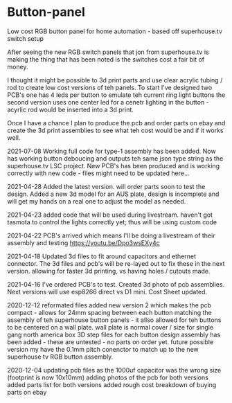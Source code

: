 # Button-panel
Low cost RGB button panel for home automation - based off superhouse.tv switch setup

After seeing the new RGB switch panels that jon from superhouse.tv is making the thing that has been noted is the switches cost a fair bit of money. 

I thought it might be possible to 3d print parts and use clear acrylic tubing / rod to create low cost versions of teh panels.
To start I've designed two PCB's one has 4 leds per button to emulate teh current ring light buttons
the second version uses one center led for a cenetr lighting in the button - acyrlic rod would be inserted into a 3d print.

Once I have a chance I plan to produce the pcb and order parts on ebay and create the 3d print assemblies to see what teh cost would be and if it works well.

2021-07-08
Working full code for type-1 assembly has been added. Now has working button deboucing and outputs teh same json type string as the superhouse.tv LSC project.
New PCB's has been produced and is working correctly with new code - files might need to be updated here...

2021-04-28
Added the latest version. will order parts soon to test the design.
Added a new 3d model for an AUS plate, design is incomplete and will get my hands on a real one to adjust the model as needed.

2021-04-23 
added code that will be used during livestream. haven't got tasmota to control the lights correctly yet; thus will be using custom code

2021-04-22
PCB's arrived which means I'll be doing a livestream of their assembly and testing https://youtu.be/Dpo3wsEXy4c

2021-04-18
Updated 3d files to fit around capacitors and ethernet connector. The 3d files and pcb's will be re-layed out to fix these in the next version. allowing for faster 3d printing, vs having holes / cutouts made.

2021-04-16
I've ordered PCB's to test. 
Created 3d photo of pcb assemblies. Next versions will use esp8266 direct vs D1 mini.
Cost Sheet updated.

2020-12-12
reformated files
added new version 2 which makes the pcb compact - allows for 24mm spacing between each button matching the assembly of teh superhouse button panels - it allso allowed for teh buttons to be centered on a wall plate. wall plate is normal cover / size for single gang north america box
3D step files for each button design assembly has been added - these are untested - no parts on order yet.
future possible version my have the 0.1mm pitch conenctor to match up to the new superhouse tv RGB button assembly.

2020-12-04
updating pcb files as the 1000uf capacitor was the wrong size (footprint is now 10x10mm)
adding photos of the pcb for both versions
added parts list for both versions
added rough cost breakdown of buying parts on ebay
